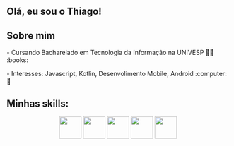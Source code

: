 ## Olá, eu sou o Thiago! 

## Sobre mim
<div style="display: inline_block"  >
<p> - Cursando Bacharelado em Tecnologia da Informação na UNIVESP 👨‍🎓 :books:  </p>
<p> - Interesses: Javascript, Kotlin, Desenvolimento Mobile, Android :computer: 🎯 </p>
</b>
  
## Minhas skills:
<div align="center">

  <img height="50" width="50" src="https://cdn.jsdelivr.net/gh/devicons/devicon@latest/icons/android/android-plain-wordmark.svg" />
  <img height="50" width="50" src="https://cdn.jsdelivr.net/gh/devicons/devicon@latest/icons/kotlin/kotlin-original.svg" />
  <img height="50" width="50" src="https://cdn.jsdelivr.net/gh/devicons/devicon@latest/icons/javascript/javascript-original.svg" />
  <img height="50" width="50" src="https://cdn.jsdelivr.net/gh/devicons/devicon@latest/icons/linux/linux-original.svg" />
  <img height="50" width="50" src="https://cdn.jsdelivr.net/gh/devicons/devicon@latest/icons/androidstudio/androidstudio-original.svg" />

          

        
          
  
</div>

